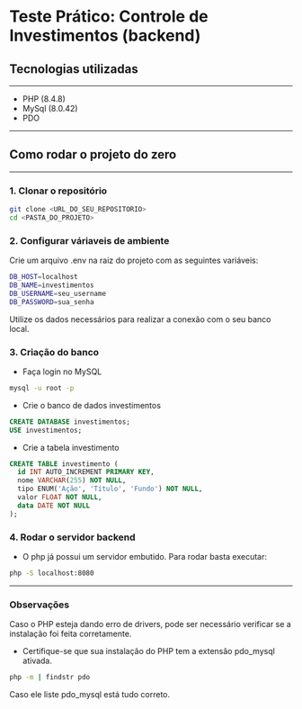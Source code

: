 # Teste Prático: Controle de Investimentos (backend)

## Tecnologias utilizadas

---

- PHP (8.4.8)
- MySql (8.0.42)
- PDO

---

## Como rodar o projeto do zero

---

### 1. Clonar o repositório

```bash
git clone <URL_DO_SEU_REPOSITORIO>
cd <PASTA_DO_PROJETO>
```

### 2. Configurar váriaveis de ambiente

Crie um arquivo .env na raiz do projeto com as seguintes variáveis:

```bash
DB_HOST=localhost
DB_NAME=investimentos
DB_USERNAME=seu_username
DB_PASSWORD=sua_senha
```

Utilize os dados necessários para realizar a conexão com o seu banco local.

### 3. Criação do banco

- Faça login no MySQL
```bash
mysql -u root -p
```

- Crie o banco de dados investimentos
```sql
CREATE DATABASE investimentos;
USE investimentos;
```

- Crie a tabela investimento
```sql
CREATE TABLE investimento (
  id INT AUTO_INCREMENT PRIMARY KEY,
  nome VARCHAR(255) NOT NULL,
  tipo ENUM('Ação', 'Título', 'Fundo') NOT NULL,
  valor FLOAT NOT NULL,
  data DATE NOT NULL
);
```

### 4. Rodar o servidor backend

- O php já possui um servidor embutido. Para rodar basta executar:

```bash
php -S localhost:8080
```

---

### Observações

Caso o PHP esteja dando erro de drivers, pode ser necessário verificar se a instalação foi feita corretamente.

- Certifique-se que sua instalação do PHP tem a extensão pdo_mysql ativada.
```bash
php -m | findstr pdo
```

Caso ele liste pdo_mysql está tudo correto.